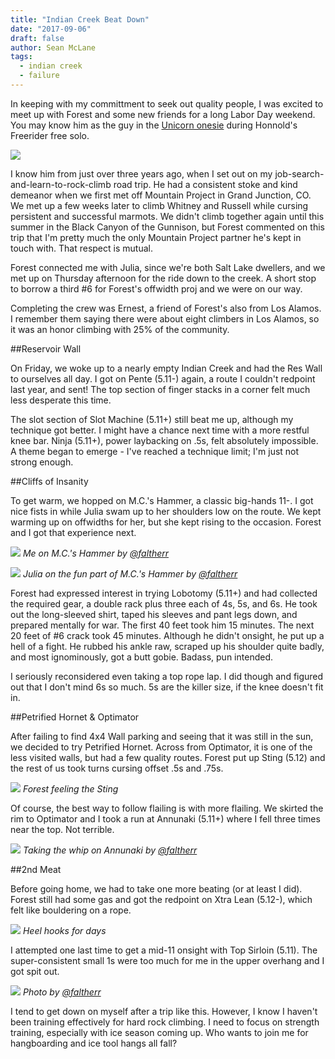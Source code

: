 ```yaml
---
title: "Indian Creek Beat Down"
date: "2017-09-06"
draft: false
author: Sean McLane
tags:
  - indian creek
  - failure
---
```


In keeping with my committment to seek out quality people, I was excited to meet up with Forest and some new friends for a long Labor Day weekend. You may know him as the guy in the [Unicorn onesie](https://www.rei.com/blog/climb/the-climber-in-the-unicorn-suit) during Honnold's Freerider free solo.

![](forest-unicorn.jpg)

I know him from just over three years ago, when I set out on my job-search-and-learn-to-rock-climb road trip. He had a consistent stoke and kind demeanor when we first met off Mountain Project in Grand Junction, CO. We met up a few weeks later to climb Whitney and Russell while cursing persistent and successful marmots. We didn't climb together again until this summer in the Black Canyon of the Gunnison, but Forest commented on this trip that I'm pretty much the only Mountain Project partner he's kept in touch with. That respect is mutual.

Forest connected me with Julia, since we're both Salt Lake dwellers, and we met up on Thursday afternoon for the ride down to the creek. A short stop to borrow a third #6 for Forest's offwidth proj and we were on our way.

Completing the crew was Ernest, a friend of Forest's also from Los Alamos. I remember them saying there were about eight climbers in Los Alamos, so it was an honor climbing with 25% of the community.

##Reservoir Wall

On Friday, we woke up to a nearly empty Indian Creek and had the Res Wall to ourselves all day. I got on Pente (5.11-) again, a route I couldn't redpoint last year, and sent! The top section of finger stacks in a corner felt much less desperate this time.

The slot section of Slot Machine (5.11+) still beat me up, although my technique got better. I might have a chance next time with a more restful knee bar. Ninja (5.11+), power laybacking on .5s, felt absolutely impossible. A theme began to emerge - I've reached a technique limit; I'm just not strong enough.

##Cliffs of Insanity

To get warm, we hopped on M.C.'s Hammer, a classic big-hands 11-. I got nice fists in while Julia swam up to her shoulders low on the route. We kept warming up on offwidths for her, but she kept rising to the occasion. Forest and I got that experience next.

![](sean-mcs-hammer.jpg)
*Me on M.C.'s Hammer by [@faltherr](https://www.instagram.com/faltherr/)*

![](julia-mcs-hammer.jpg)
*Julia on the fun part of M.C.'s Hammer by [@faltherr](https://www.instagram.com/faltherr/)*

Forest had expressed interest in trying Lobotomy (5.11+) and had collected the required gear, a double rack plus three each of 4s, 5s, and 6s. He took out the long-sleeved shirt, taped his sleeves and pant legs down, and prepared mentally for war. The first 40 feet took him 15 minutes. The next 20 feet of #6 crack took 45 minutes. Although he didn't onsight, he put up a hell of a fight. He rubbed his ankle raw, scraped up his shoulder quite badly, and most ignominously, got a butt gobie. Badass, pun intended.

I seriously reconsidered even taking a top rope lap. I did though and figured out that I don't mind 6s so much. 5s are the killer size, if the knee doesn't fit in.

##Petrified Hornet & Optimator

After failing to find 4x4 Wall parking and seeing that it was still in the sun, we decided to try Petrified Hornet. Across from Optimator, it is one of the less visited walls, but had a few quality routes. Forest put up Sting (5.12) and the rest of us took turns cursing offset .5s and .75s.

![](forest-sting.jpg)
*Forest feeling the Sting*

Of course, the best way to follow flailing is with more flailing. We skirted the rim to Optimator and I took a run at Annunaki (5.11+) where I fell three times near the top. Not terrible. 

![](sean-fall-annunaki.jpg)
*Taking the whip on Annunaki by [@faltherr](https://www.instagram.com/faltherr/)*

##2nd Meat

Before going home, we had to take one more beating (or at least I did). Forest still had some gas and got the redpoint on Xtra Lean (5.12-), which felt like bouldering on a rope.

![](forest-xtra-lean.jpg)
*Heel hooks for days*

I attempted one last time to get a mid-11 onsight with Top Sirloin (5.11). The super-consistent small 1s were too much for me in the upper overhang and I got spit out.

![](sean-fall-top-sirloin.jpg)
*Photo by [@faltherr](https://www.instagram.com/faltherr/)*

I tend to get down on myself after a trip like this. However, I know I haven't been training effectively for hard rock climbing. I need to focus on strength training, especially with ice season coming up. Who wants to join me for hangboarding and ice tool hangs all fall?